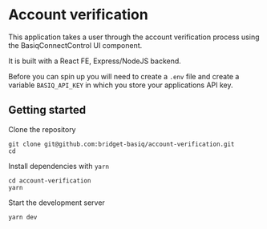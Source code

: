 # Account verification

This application takes a user through the account verification process using the BasiqConnectControl UI component.

It is built with a React FE, Express/NodeJS backend.

Before you can spin up you will need to create a `.env` file and create a variable `BASIQ_API_KEY` in which you store your applications API key.

## Getting started

Clone the repository

```
git clone git@github.com:bridget-basiq/account-verification.git
cd
```

Install dependencies with `yarn`

```
cd account-verification
yarn
```

Start the development server

```
yarn dev
```
